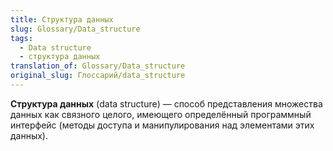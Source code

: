 ```yaml
---
title: Структура данных
slug: Glossary/Data_structure
tags:
  - Data structure
  - структура данных
translation_of: Glossary/Data_structure
original_slug: Глоссарий/data_structure
---
```


**Структура данных** (data structure) — способ представления множества данных как связного целого, имеющего определённый программный интерфейс (методы доступа и манипулирования над элементами этих данных).
